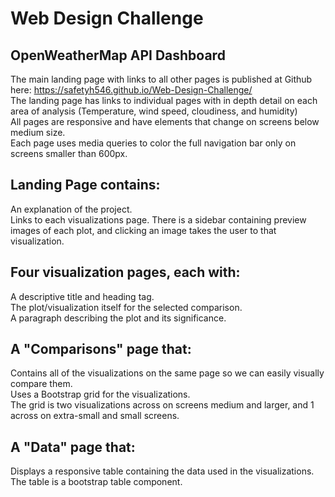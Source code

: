 # Web Design Challenge

## OpenWeatherMap API Dashboard
The main landing page with links to all other pages is published at Github here: https://safetyh546.github.io/Web-Design-Challenge/ <br />
The landing page has links to individual pages with in depth detail on each area of analysis (Temperature, wind speed, cloudiness, and humidity)<br />
All pages are responsive and have elements that change on screens below medium size.<br />
Each page uses media queries to color the full navigation bar only on screens smaller than 600px.<br />

## Landing Page contains:
An explanation of the project.<br />
Links to each visualizations page. There is a sidebar containing preview images of each plot, and clicking an image takes the user to that visualization.<br />

## Four visualization pages, each with:
A descriptive title and heading tag.<br />
The plot/visualization itself for the selected comparison.<br />
A paragraph describing the plot and its significance.<br />

## A "Comparisons" page that:
Contains all of the visualizations on the same page so we can easily visually compare them.<br />
Uses a Bootstrap grid for the visualizations.<br />
The grid is two visualizations across on screens medium and larger, and 1 across on extra-small and small screens.<br />

## A "Data" page that:
Displays a responsive table containing the data used in the visualizations.<br />
The table is a bootstrap table component.<br />

